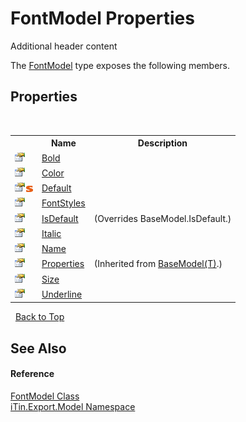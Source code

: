 # FontModel Properties
Additional header content 

The <a href="f76e04fd-28ef-14a3-ac73-a21720926960">FontModel</a> type exposes the following members.


## Properties
&nbsp;<table><tr><th></th><th>Name</th><th>Description</th></tr><tr><td>![Public property](media/pubproperty.gif "Public property")</td><td><a href="d5136148-0294-108a-c023-6be07368d54f">Bold</a></td><td /></tr><tr><td>![Public property](media/pubproperty.gif "Public property")</td><td><a href="f5727f03-b743-fcbf-4240-943b8400e581">Color</a></td><td /></tr><tr><td>![Public property](media/pubproperty.gif "Public property")![Static member](media/static.gif "Static member")</td><td><a href="52b3c94d-fae7-3904-47d8-883185ccbceb">Default</a></td><td /></tr><tr><td>![Public property](media/pubproperty.gif "Public property")</td><td><a href="e9d37984-fee9-e38f-e0f0-200f00c6cb98">FontStyles</a></td><td /></tr><tr><td>![Public property](media/pubproperty.gif "Public property")</td><td><a href="284e9459-8e7a-f12f-15ff-c45790320693">IsDefault</a></td><td> (Overrides BaseModel.IsDefault.)</td></tr><tr><td>![Public property](media/pubproperty.gif "Public property")</td><td><a href="93291e71-caf3-e7a3-e933-5aa71c42043e">Italic</a></td><td /></tr><tr><td>![Public property](media/pubproperty.gif "Public property")</td><td><a href="95818615-6762-fb49-dabd-18244d06fbae">Name</a></td><td /></tr><tr><td>![Public property](media/pubproperty.gif "Public property")</td><td><a href="7e88785e-5670-4515-defa-d3f60ae16111">Properties</a></td><td> (Inherited from <a href="6632f561-4175-f1f2-939c-ac8b10159529">BaseModel(T)</a>.)</td></tr><tr><td>![Public property](media/pubproperty.gif "Public property")</td><td><a href="ccb5bbce-3293-3d04-7945-eb60ff63bdcf">Size</a></td><td /></tr><tr><td>![Public property](media/pubproperty.gif "Public property")</td><td><a href="0e1c704f-b4a4-f612-9f78-57c6fded7bd7">Underline</a></td><td /></tr></table>&nbsp;
<a href="#fontmodel-properties">Back to Top</a>

## See Also


#### Reference
<a href="f76e04fd-28ef-14a3-ac73-a21720926960">FontModel Class</a><br /><a href="ef57ffcc-e95e-b212-5a46-9aa6f5a3511f">iTin.Export.Model Namespace</a><br />